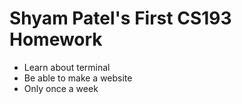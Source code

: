 # Shyam Patel's First CS193 Homework
- Learn about terminal 
- Be able to make a website 
- Only once a week 
